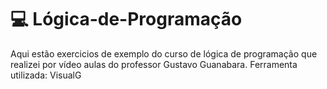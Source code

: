 # :computer: Lógica-de-Programação
Aqui estão exercicios de exemplo do curso de lógica de programação que realizei por vídeo aulas do professor Gustavo Guanabara.
Ferramenta utilizada: VisualG
